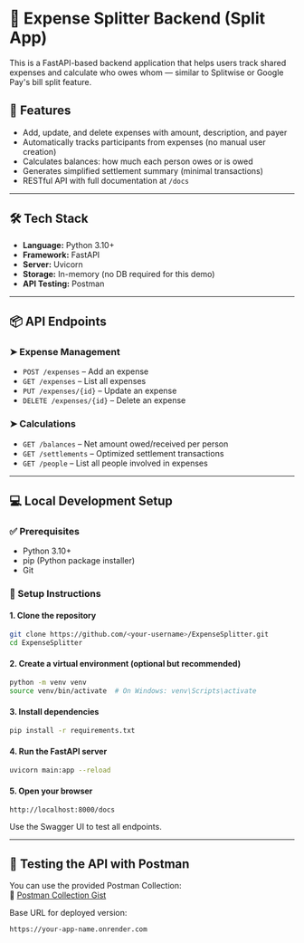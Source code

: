 # 💸 Expense Splitter Backend (Split App)

This is a FastAPI-based backend application that helps users track shared expenses and calculate who owes whom — similar to Splitwise or Google Pay's bill split feature.

## 🚀 Features

- Add, update, and delete expenses with amount, description, and payer
- Automatically tracks participants from expenses (no manual user creation)
- Calculates balances: how much each person owes or is owed
- Generates simplified settlement summary (minimal transactions)
- RESTful API with full documentation at `/docs`

---

## 🛠️ Tech Stack

- **Language:** Python 3.10+
- **Framework:** FastAPI
- **Server:** Uvicorn
- **Storage:** In-memory (no DB required for this demo)
- **API Testing:** Postman

---

## 📦 API Endpoints

### ➤ Expense Management
- `POST /expenses` – Add an expense
- `GET /expenses` – List all expenses
- `PUT /expenses/{id}` – Update an expense
- `DELETE /expenses/{id}` – Delete an expense

### ➤ Calculations
- `GET /balances` – Net amount owed/received per person
- `GET /settlements` – Optimized settlement transactions
- `GET /people` – List all people involved in expenses

---



## 💻 Local Development Setup

### ✅ Prerequisites
- Python 3.10+
- pip (Python package installer)
- Git

### 🧰 Setup Instructions

#### 1. Clone the repository
```bash
git clone https://github.com/<your-username>/ExpenseSplitter.git
cd ExpenseSplitter
```

#### 2. Create a virtual environment (optional but recommended)
```bash
python -m venv venv
source venv/bin/activate  # On Windows: venv\Scripts\activate
```

#### 3. Install dependencies
```bash
pip install -r requirements.txt
```

#### 4. Run the FastAPI server
```bash
uvicorn main:app --reload
```

#### 5. Open your browser
```
http://localhost:8000/docs
```
Use the Swagger UI to test all endpoints.

---

## 🧪 Testing the API with Postman

You can use the provided Postman Collection:  
🔗 [Postman Collection Gist](https://gist.github.com/your-link-here)

Base URL for deployed version:  
```
https://your-app-name.onrender.com
```
